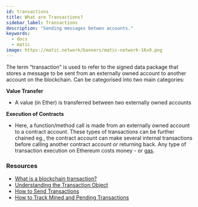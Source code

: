 ```yaml
---
id: transactions
title: What are Transactions?
sidebar_label: Transactions
description: "Sending messages betwen accounts."
keywords:
  - docs
  - matic
image: https://matic.network/banners/matic-network-16x9.png 
---
```


The term “transaction” is used to refer to the signed data package that stores a message to be sent from an externally owned account to another account on the blockchain.
Can be categorised into two main categories:

**Value Transfer**

- A value (in Ether) is transferred between two externally owned accounts

**Execution of Contracts**

- Here, a function/method call is made from an externally owned account to a contract account. These types of transactions can be further chained eg., the contract account can make several internal transactions before calling another contract account or returning back.
Any type of transaction execution on Ethereum costs money - or [gas](/docs/home/blockchain-basics/gas).

### **Resources**

- [What is a blockchain transaction?](https://coincentral.com/what-is-a-blockchain-transaction-anyway/)
- [Understanding the Transaction Object](https://docs.alchemy.com/docs/understanding-the-transaction-object-on-ethereum)
- [How to Send Transactions](https://docs.alchemy.com/docs/how-to-send-transactions-on-ethereum)
- [How to Track Mined and Pending Transactions](https://docs.alchemy.com/docs/how-to-track-mined-and-pending-ethereum-transactions)
